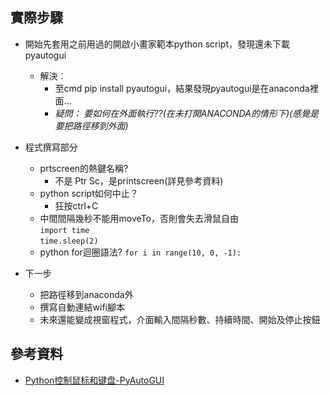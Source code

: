 ## 實際步驟
* 開始先套用之前用過的開啟小畫家範本python script，發現還未下載pyautogui  
  * 解決：
    * 至cmd pip install pyautogui，結果發現pyautogui是在anaconda裡面...
    * *疑問： 要如何在外面執行??(在未打開ANACONDA的情形下)(感覺是要把路徑移到外面)*
 
* 程式撰寫部分
  * prtscreen的熱鍵名稱?
    * 不是 Ptr Sc，是printscreen(詳見參考資料)
  * python script如何中止？
    * 狂按ctrl+C
  * 中間間隔幾秒不能用moveTo，否則會失去滑鼠自由  
`import time`  
`time.sleep(2)`  
  
  * python for迴圈語法? 
  `for i in range(10, 0, -1):`

* 下一步
  * 把路徑移到anaconda外
  * 撰寫自動連結wifi腳本
  * 未來還能變成視窗程式，介面輸入間隔秒數、持續時間、開始及停止按鈕

## 參考資料
* [Python控制鼠标和键盘-PyAutoGUI](http://blog.topspeedsnail.com/archives/5373)
